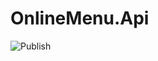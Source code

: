 # OnlineMenu.Api
![Publish](https://github.com/OnlineMenu-StartUp/OnlineMenu.Api/workflows/Publish/badge.svg)
